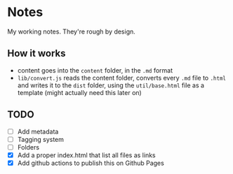 # Notes

My working notes. They're rough by design.

## How it works

- content goes into the `content` folder, in the `.md` format
- `lib/convert.js` reads the content folder, converts every `.md` file to `.html` and writes it to the `dist` folder, using the `util/base.html` file as a template (might actually need this later on)

## TODO

- [ ] Add metadata
- [ ] Tagging system
- [ ] Folders
- [x] Add a proper index.html that list all files as links
- [x] Add github actions to publish this on Github Pages
